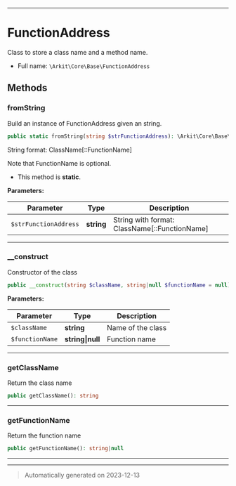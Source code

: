 ***

# FunctionAddress

Class to store a class name and a method name.



* Full name: `\Arkit\Core\Base\FunctionAddress`




## Methods


### fromString

Build an instance of FunctionAddress given an string.

```php
public static fromString(string $strFunctionAddress): \Arkit\Core\Base\FunctionAddress
```

String format: ClassName[::FunctionName]

Note that FunctionName is optional.

* This method is **static**.




**Parameters:**

| Parameter | Type | Description |
|-----------|------|-------------|
| `$strFunctionAddress` | **string** | String with format: ClassName[::FunctionName] |





***

### __construct

Constructor of the class

```php
public __construct(string $className, string|null $functionName = null): mixed
```








**Parameters:**

| Parameter | Type | Description |
|-----------|------|-------------|
| `$className` | **string** | Name of the class |
| `$functionName` | **string&#124;null** | Function name |





***

### getClassName

Return the class name

```php
public getClassName(): string
```












***

### getFunctionName

Return the function name

```php
public getFunctionName(): string|null
```












***


***
> Automatically generated on 2023-12-13

